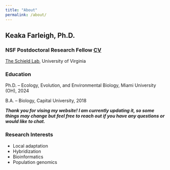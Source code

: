 ```yaml
---
title: "About"
permalink: /about/
---
```

## Keaka Farleigh, Ph.D. 
### NSF Postdoctoral Research Fellow [CV](https://kfarleigh.github.io/CV/KFarleigh_CV_8-12-2025.pdf)
[The Schield Lab](https://schieldlab.org/), University of Virginia

### Education
Ph.D. – Ecology, Evolution, and Environmental Biology, Miami University (OH), 2024 

B.A. – Biology, Capital University, 2018 

_**Thank you for vising my website! I am currently updating it, so some things may change but feel free to reach out if you have any questions or would like to chat.**_ 

### Research Interests
- Local adaptation
- Hybridization 
- Bioinformatics
- Population genomics
